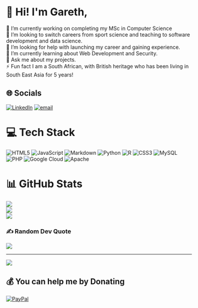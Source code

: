 # 💫 Hi! I'm Gareth,
🔭 I’m currently working on completing my MSc in Computer Science<br>👯 I’m looking to switch careers from sport science and teaching to software development and data science.<br>🤝 I’m looking for help with launching my career and gaining experience.<br>🌱 I’m currently learning about Web Development and Security.<br>💬 Ask me about my projects.<br>⚡ Fun fact I am a South African, with British heritage who has been living in South East Asia for 5 years!


## 🌐 Socials
[![LinkedIn](https://img.shields.io/badge/LinkedIn-%230077B5.svg?logo=linkedin&logoColor=white)](https://linkedin.com/in/https://www.linkedin.com/in/gareth-du-plooy/) [![email](https://img.shields.io/badge/Email-D14836?logo=gmail&logoColor=white)](mailto:duplooygareth@gmail.com) 

# 💻 Tech Stack
![HTML5](https://img.shields.io/badge/html5-%23E34F26.svg?style=for-the-badge&logo=html5&logoColor=white) ![JavaScript](https://img.shields.io/badge/javascript-%23323330.svg?style=for-the-badge&logo=javascript&logoColor=%23F7DF1E) ![Markdown](https://img.shields.io/badge/markdown-%23000000.svg?style=for-the-badge&logo=markdown&logoColor=white) ![Python](https://img.shields.io/badge/python-3670A0?style=for-the-badge&logo=python&logoColor=ffdd54) ![R](https://img.shields.io/badge/r-%23276DC3.svg?style=for-the-badge&logo=r&logoColor=white) ![CSS3](https://img.shields.io/badge/css3-%231572B6.svg?style=for-the-badge&logo=css3&logoColor=white) ![MySQL](https://img.shields.io/badge/mysql-4479A1.svg?style=for-the-badge&logo=mysql&logoColor=white) ![PHP](https://img.shields.io/badge/php-%23777BB4.svg?style=for-the-badge&logo=php&logoColor=white) ![Google Cloud](https://img.shields.io/badge/GoogleCloud-%234285F4.svg?style=for-the-badge&logo=google-cloud&logoColor=white) ![Apache](https://img.shields.io/badge/apache-%23D42029.svg?style=for-the-badge&logo=apache&logoColor=white)
# 📊 GitHub Stats
![](https://github-readme-stats.vercel.app/api?username=GarethDP&theme=gruvbox&hide_border=true&include_all_commits=false&count_private=false)<br/>
![](https://github-readme-streak-stats.herokuapp.com/?user=GarethDP&theme=gruvbox&hide_border=true)<br/>
![](https://github-readme-stats.vercel.app/api/top-langs/?username=GarethDP&theme=gruvbox&hide_border=true&include_all_commits=false&count_private=false&layout=compact)

### ✍️ Random Dev Quote
![](https://quotes-github-readme.vercel.app/api?type=horizontal&theme=gruvbox)

---
[![](https://visitcount.itsvg.in/api?id=GarethDP&icon=0&color=0)](https://visitcount.itsvg.in)

  ## 💰 You can help me by Donating
  [![PayPal](https://img.shields.io/badge/PayPal-00457C?style=for-the-badge&logo=paypal&logoColor=white)](https://paypal.me/GarethDP) 
